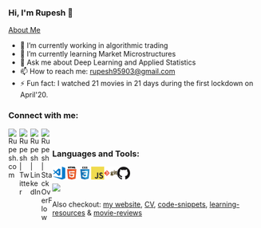 ### Hi, I'm Rupesh 👋
[About Me](https://rupesh.info/aboutme/)
- 🔭 I’m currently working in algorithmic trading
- 🌱 I’m currently learning Market Microstructures
- 💬 Ask me about Deep Learning and Applied Statistics
- 📫 How to reach me: rupesh95903@gmail.com
- ⚡ Fun fact: I watched 21 movies in 21 days during the first lockdown on April'20.

### Connect with me:

[<img align="left" alt="Rupesh.com" width="22px" src="https://rupesh.info/assets/img/favicon.png" />](http://rupesh.info)
[<img align="left" alt="Rupesh | Twitter" width="22px" src="https://cdn.jsdelivr.net/npm/simple-icons@v3/icons/twitter.svg" />](https://twitter.com/RUPESH5903)
[<img align="left" alt="Rupesh | LinkedIn" width="22px" src="https://cdn.jsdelivr.net/npm/simple-icons@v3/icons/linkedin.svg" />](https://linkedin.com/in/rupesh-r-0418a399)
[<img align="left" alt="Rupesh | Stack OverFlow" width="22px" src="https://cdn.jsdelivr.net/npm/simple-icons@3.4.0/icons/stackoverflow.svg" />](https://stackoverflow.com/users/7891596/rupesh)

<br />

### Languages and Tools:

<img align="left" alt="Visual Studio Code" width="26px" src="https://raw.githubusercontent.com/github/explore/80688e429a7d4ef2fca1e82350fe8e3517d3494d/topics/visual-studio-code/visual-studio-code.png" />
<img align="left" alt="HTML5" width="26px" src="https://raw.githubusercontent.com/github/explore/80688e429a7d4ef2fca1e82350fe8e3517d3494d/topics/html/html.png" />
<img align="left" alt="CSS3" width="26px" src="https://raw.githubusercontent.com/github/explore/80688e429a7d4ef2fca1e82350fe8e3517d3494d/topics/css/css.png" />
<img align="left" alt="JavaScript" width="26px" src="https://raw.githubusercontent.com/github/explore/80688e429a7d4ef2fca1e82350fe8e3517d3494d/topics/javascript/javascript.png" />
<img align="left" alt="Git" width="26px" src="https://raw.githubusercontent.com/github/explore/80688e429a7d4ef2fca1e82350fe8e3517d3494d/topics/git/git.png" />
<img align="left" alt="GitHub" width="26px" src="https://raw.githubusercontent.com/github/explore/78df643247d429f6cc873026c0622819ad797942/topics/github/github.png" />
<br />
<br />









<img src="https://github-readme-stats.vercel.app/api?username=rs9899&&show_icons=true&title_color=ffffff&icon_color=bb2acf&text_color=daf7dc&bg_color=191919">

Also checkout: [my website](https://rupesh.info/), [CV](https://rupesh.info/webCV/), [code-snippets](https://rupesh.info/gisthub/), [learning-resources](https://rupesh.info/my-learning-resources/) \& [movie-reviews](https://100wordsreview.com/) 
